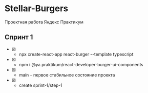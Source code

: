 # Stellar-Burgers
Проектная работа Яндекс Практикум

## Спринт 1

* [x] - npx create-react-app react-burger --template typescript
* [x] - npm i @ya.praktikum/react-developer-burger-ui-components 
* [x] - main - первое стабильное состояние проекта
* [x] - create sprint-1/step-1